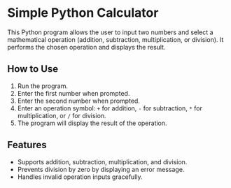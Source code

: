 # Simple Python Calculator

This Python program allows the user to input two numbers and select a mathematical operation (addition, subtraction, multiplication, or division). It performs the chosen operation and displays the result.

## How to Use

1. Run the program.
2. Enter the first number when prompted.
3. Enter the second number when prompted.
4. Enter an operation symbol: `+` for addition, `-` for subtraction, `*` for multiplication, or `/` for division.
5. The program will display the result of the operation.

## Features

- Supports addition, subtraction, multiplication, and division.
- Prevents division by zero by displaying an error message.
- Handles invalid operation inputs gracefully.
